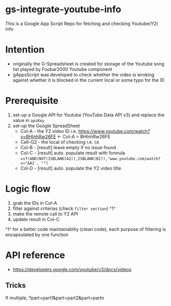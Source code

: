 # gs-integrate-youtube-info
This is a Google App Script Repo for fetching and checking Youtube(Y2) info 

# Intention
* originally the G-Spreadsheet is created for storage of the Youtube song list played by Foobar2000 Youtube component
* gAppsScript was developed to check whether the video is wroking against whether it is blocked in the current local or some typo for the ID
  
# Prerequisite
1. set-up a Google API for Youtube (YouTube Data API v3) and replace the value in `apiKey`
2. set-up the Google SpreadSheet
    * Col-A - the Y2 video ID i.e. https://www.youtube.com/watch?v=BHlnhRw26FE <- Col-A = BHlnhRw26FE
    * Cell-G2 - the local of checking i.e. `CA`
    * Col-B - [result] leave empty if no issue found
    * Col-C - [result] auto. populate result with formula `=if(AND(NOT(ISBLANK(A2)),ISBLANK(B2)),"www.youtube.com/watch?v="&A2 , "")`
    * Col-D - [result] auto. populate the Y2 video title 

# Logic flow 
1. grab the IDs in Col-A
2. filter against criterias (check `filter section`) ^1^
3. make the remote call to Y2 API
4. update result in Col-C

^1^ for a better code maintainablity (clean code), each purpose of filtering is encapsulated by one function 

# API reference 
* https://developers.google.com/youtube/v3/docs/videos

## Tricks
If multiple, ?part=part1&part=part2&part=partn 

